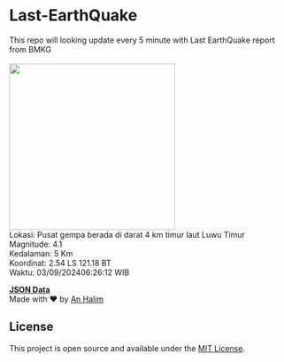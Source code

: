 # Last-EarthQuake
This repo will looking update every 5 minute with Last EarthQuake report from BMKG
<br>
<br>
<img src="https://static.bmkg.go.id/20240903062612.mmi.jpg" width="300"/>
<br>
Lokasi: Pusat gempa berada di darat 4 km timur laut Luwu Timur <br>
Magnitude: 4.1 <br>
Kedalaman: 5 Km <br>
Koordinat: 2.54 LS 121.18 BT <br>
Waktu: 03/09/202406:26:12 WIB <br>

<a href="./data/data.json">**JSON Data**</a>
<br>
Made with ❤️ by <a href="https://github.com/an-halim">An Halim</a>
## License

This project is open source and available under the [MIT License](LICENSE).
